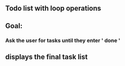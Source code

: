 ## Todo list with loop operations

## Goal:

### Ask the user for tasks until they enter  ' done '

## displays the final task list 